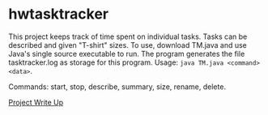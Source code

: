 # hwtasktracker
This project keeps track of time spent on individual tasks. Tasks can be described and given "T-shirt" sizes. 
To use, download TM.java and use Java's single source executable to run.
The program generates the file tasktracker.log as storage for this program.
Usage: `java TM.java <command> <data>`.

Commands: start, stop, describe, summary, size, rename, delete. 

[Project Write Up](https://docs.google.com/document/d/1mW-DFk1SDNTq6GXyZZli93B-8Jdslu5syS0hVimSdYI/edit?usp=sharing)
